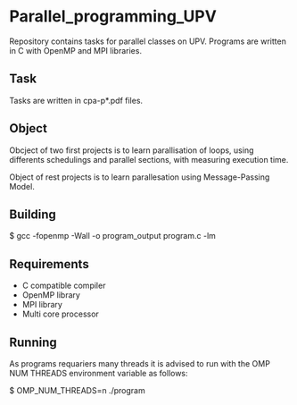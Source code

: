# Parallel_programming_UPV

Repository contains tasks for parallel classes on UPV. 
Programs are written in C with OpenMP and MPI libraries.

## Task
Tasks are written in cpa-p*.pdf files.

## Object
Obcject of two first projects is to learn parallisation of loops, using differents schedulings and parallel sections, with measuring execution time.

Object of rest projects is to learn parallesation using Message-Passing Model.

## Building
$ gcc -fopenmp -Wall -o program_output program.c -lm

## Requirements
- C compatible compiler
- OpenMP library
- MPI library
- Multi core processor


## Running
As programs requariers many threads it is advised to run with the OMP NUM THREADS environment variable as follows: 

$ OMP_NUM_THREADS=n ./program 

